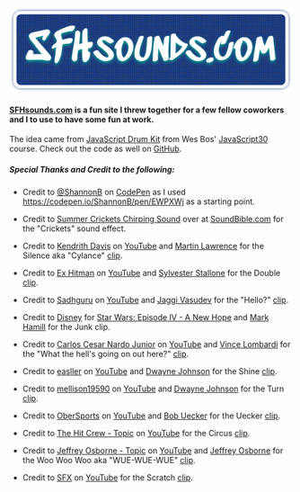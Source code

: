 ![alt text](https://github.com/nicksocha/sfhsounds-com/blob/master/images/sfhsounds-com.png?raw=true)

#### [SFHsounds.com](https://sfhsounds.com) is a fun site I threw together for a few fellow coworkers and I to use to have some fun at work.

The idea came from [JavaScript Drum Kit](https://www.youtube.com/watch?v=VuN8qwZoego) from Wes Bos' [JavaScript30](https://javascript30.com/) course. Check out the code as well on [GitHub](https://github.com/wesbos/JavaScript30/tree/master/01%20-%20JavaScript%20Drum%20Kit).

##### Special Thanks and Credit to the following:

- Credit to [@ShannonB](https://codepen.io/ShannonB/) on [CodePen](https://codepen.io/) as I used https://codepen.io/ShannonB/pen/EWPXWj as a starting point.

- Credit to [Summer Crickets Chirping Sound](http://soundbible.com/295-Summer-Crickets-Chirping.html) over at [SoundBible.com](http://soundbible.com/) for the "Crickets" sound effect.

- Credit to [Kendrith Davis](https://www.youtube.com/channel/UC3S1P9zHTXUb7MBxkho5s_w) on [YouTube](https://www.youtube.com/) and [Martin Lawrence](https://en.wikipedia.org/wiki/Martin_Lawrence) for the Silence aka "Cylance" [clip](https://www.youtube.com/watch?v=jrw_zRBWeZA).

- Credit to [Ex Hitman](https://www.youtube.com/channel/UCO3Fjw1TKs_1LdyAVIWSMFg) on [YouTube](https://www.youtube.com/) and [Sylvester Stallone](https://en.wikipedia.org/wiki/Sylvester_Stallone) for the Double [clip](https://youtu.be/2NsjFfdQKLU?t=101).

- Credit to [Sadhguru](https://www.youtube.com/channel/UCcYzLCs3zrQIBVHYA1sK2sw) on [YouTube](https://www.youtube.com/) and [Jaggi Vasudev](https://en.wikipedia.org/wiki/Jaggi_Vasudev) for the "Hello?" [clip](https://youtu.be/vEJOywx9Eq8?t=2791).

- Credit to [Disney](https://www.disney.com/) for [Star Wars: Episode IV - A New Hope](https://en.wikipedia.org/wiki/Star_Wars) and [Mark Hamill](https://en.wikipedia.org/wiki/Mark_Hamill) for the Junk clip.

- Credit to [Carlos Cesar Nardo Junior](https://www.youtube.com/channel/UCOMSXoVD-PhVacaGfefauYw) on [YouTube](https://www.youtube.com/) and [Vince Lombardi](https://en.wikipedia.org/wiki/Vince_Lombardi) for the "What the hell's going on out here?" [clip](https://www.youtube.com/watch?v=4V0TYIO6yv4).

- Credit to [easller](https://www.youtube.com/channel/UCqdU7P1rKJgKABsQfnBOPZw) on [YouTube](https://www.youtube.com/) and [Dwayne Johnson](https://en.wikipedia.org/wiki/Dwayne_Johnson) for the Shine [clip](https://youtu.be/hVMiksEenaM?t=2).

- Credit to [mellison19590](https://www.youtube.com/channel/UCU-GQmkaqfEaC73Y5avr5Dg) on [YouTube](https://www.youtube.com/) and [Dwayne Johnson](https://en.wikipedia.org/wiki/Dwayne_Johnson) for the Turn [clip](https://www.youtube.com/watch?v=zjB0nQT3PJQ).

- Credit to [OberSports](https://www.youtube.com/channel/UCKPgypMbabHncaWm4CAYAqQ) on [YouTube](https://www.youtube.com/) and [Bob Uecker](https://en.wikipedia.org/wiki/Bob_Uecker) for the Uecker [clip](https://youtu.be/lkxOz1BgYDU?t=9).

- Credit to [The Hit Crew - Topic](https://www.youtube.com/channel/UCxjZHRbBCVMZYfV21SUaSAQ) on [YouTube](https://www.youtube.com/) for the Circus [clip](https://youtu.be/pct1uEhAqBQ?t=11).

- Credit to [Jeffrey Osborne - Topic](https://www.youtube.com/channel/UCtzBnJuMbuHpla0_sx5D06A) on [YouTube](https://www.youtube.com/) and [Jeffrey Osborne](https://en.wikipedia.org/wiki/Jeffrey_Osborne) for the Woo Woo Woo aka "WUE-WUE-WUE" [clip](https://youtu.be/h4q3ARD3O78?t=76).

- Credit to [SFX](https://www.youtube.com/channel/UCRHrSNdSQ0i-x1OYTlJlY0A) on [YouTube](https://www.youtube.com/) for the Scratch [clip](https://www.youtube.com/watch?v=6pQ3L9t25GI).
